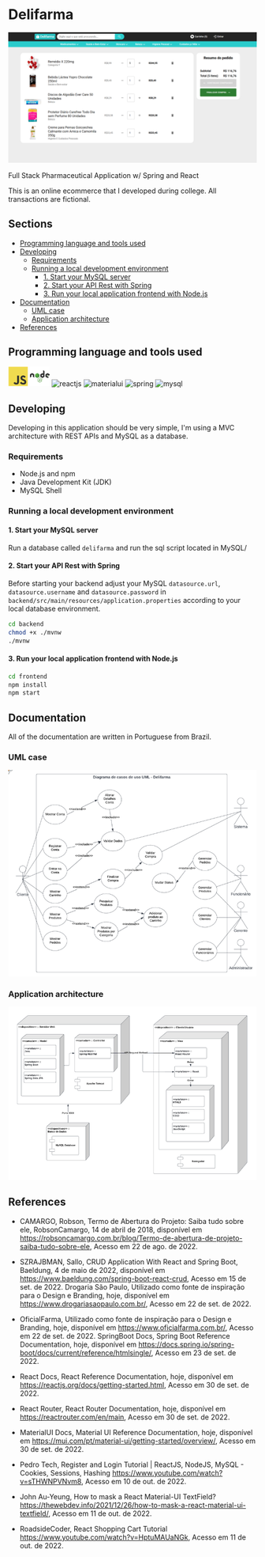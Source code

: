 # Delifarma

![Project Screenshot](https://raw.githubusercontent.com/gasech/delifarma/main/assets/screenshot1.png)

Full Stack Pharmaceutical Application w/ Spring and React

This is an online ecommerce that I developed during college. All transactions are fictional.

## Sections

<!-- vim-markdown-toc Marked -->

* [Programming language and tools used](#programming-language-and-tools-used)
* [Developing](#developing)
    * [Requirements](#requirements)
    * [Running a local development environment](#running-a-local-development-environment)
        * [1. Start your MySQL server](#1.-start-your-mysql-server)
        * [2. Start your API Rest with Spring](#2.-start-your-api-rest-with-spring)
        * [3. Run your local application frontend with Node.js](#3.-run-your-local-application-frontend-with-node.js)
* [Documentation](#documentation)
    * [UML case](#uml-case)
    * [Application architecture](#application-architecture)
* [References](#references)

<!-- vim-markdown-toc -->

## Programming language and tools used
<p align="left">
  <img src="https://raw.githubusercontent.com/devicons/devicon/master/icons/javascript/javascript-original.svg" alt="javascript" width="40" height="40"/>  
  <img src="https://raw.githubusercontent.com/devicons/devicon/master/icons/nodejs/nodejs-original-wordmark.svg" alt="nodejs" width="40" height="40"/>
  <img src="https://cdn.jsdelivr.net/gh/devicons/devicon/icons/react/react-original-wordmark.svg" alt="reactjs" width="40" height="40"/>
  <img src="https://cdn.jsdelivr.net/gh/devicons/devicon/icons/materialui/materialui-original.svg" alt="materialui" width="40" height="40" />
  <img src="https://cdn.jsdelivr.net/gh/devicons/devicon/icons/spring/spring-original-wordmark.svg" alt="spring" width="40" height="40"/>
  <img src="https://cdn.jsdelivr.net/gh/devicons/devicon/icons/mysql/mysql-original-wordmark.svg" alt="mysql" width="40" height="40"/>
</p>

## Developing
Developing in this application should be very simple, I'm using a MVC architecture with REST APIs and MySQL as a database.

### Requirements

- Node.js and npm
- Java Development Kit (JDK)
- MySQL Shell

### Running a local development environment

#### 1. Start your MySQL server

Run a database called `delifarma` and run the sql script located in MySQL/

#### 2. Start your API Rest with Spring

Before starting your backend adjust your MySQL `datasource.url`, `datasource.username` and `datasource.password` in `backend/src/main/resources/application.properties` according to your local database environment.

```sh
cd backend 
chmod +x ./mvnw
./mvnw
```

#### 3. Run your local application frontend with Node.js
```sh
cd frontend
npm install
npm start
```

## Documentation
All of the documentation are written in Portuguese from Brazil.

### UML case 

<img src="https://raw.githubusercontent.com/gasech/delifarma/main/assets/uml_case.png" />

### Application architecture

<img src="https://raw.githubusercontent.com/gasech/delifarma/main/assets/architecture.png" />

## References

- CAMARGO, Robson, Termo de Abertura do Projeto: Saiba tudo sobre ele, RobsonCamargo, 14 de abril de 2018, disponível em <https://robsoncamargo.com.br/blog/Termo-de-abertura-de-projeto-saiba-tudo-sobre-ele>, Acesso em 22 de ago. de 2022.

- SZRAJBMAN, Sallo, CRUD Application With React and Spring Boot, Baeldung, 4 de maio de 2022, disponível em <https://www.baeldung.com/spring-boot-react-crud>, Acesso em 15 de set. de 2022.
Drogaria São Paulo, Utilizado como fonte de inspiração para o Design e Branding, hoje, disponível em <https://www.drogariasaopaulo.com.br/>, Acesso em 22 de set. de 2022.

- OficialFarma, Utilizado como fonte de inspiração para o Design e Branding, hoje, disponível em <https://www.oficialfarma.com.br/>, Acesso em 22 de set. de 2022.
SpringBoot Docs, Spring Boot Reference Documentation, hoje, disponível em <https://docs.spring.io/spring-boot/docs/current/reference/htmlsingle/>, Acesso em 23 de set. de 2022.

- React Docs, React Reference Documentation, hoje, disponível em <https://reactjs.org/docs/getting-started.html>, Acesso em 30 de set. de 2022.

- React Router, React Router Documentation, hoje, disponível em <https://reactrouter.com/en/main>, Acesso em 30 de set. de 2022.

- MaterialUI Docs, Material UI Reference Documentation, hoje, disponível em <https://mui.com/pt/material-ui/getting-started/overview/>, Acesso em 30 de set. de 2022.

- Pedro Tech, Register and Login Tutorial | ReactJS, NodeJS, MySQL - Cookies, Sessions, Hashing <https://www.youtube.com/watch?v=sTHWNPVNvm8>, Acesso em 10 de out. de 2022. 

- John Au-Yeung, How to mask a React Material-UI TextField? <https://thewebdev.info/2021/12/26/how-to-mask-a-react-material-ui-textfield/>, Acesso em 11 de out. de 2022.

- RoadsideCoder, React Shopping Cart Tutorial <https://www.youtube.com/watch?v=HptuMAUaNGk>, Acesso em 11 de out. de 2022.
